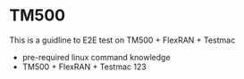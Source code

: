 # TM500
This is a guidline to E2E test on  TM500 + FlexRAN + Testmac
* pre-required linux command knowledge
* TM500 + FlexRAN + Testmac
123